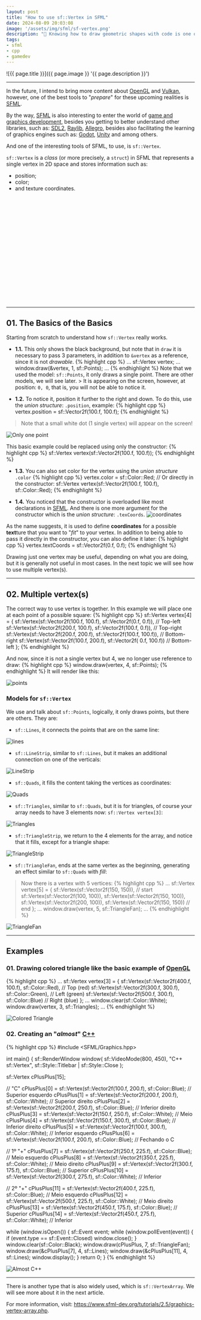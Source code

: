 ```yaml
---
layout: post
title: "How to use sf::Vertex in SFML"
date: 2024-08-09 20:03:08
image: '/assets/img/sfml/sf-vertex.png'
description: "🚀 Knowing how to draw geometric shapes with code is one of the foundations for learning OpenGL and Vulkan."
tags:
- sfml
- cpp
- gamedev
---
```


![{{ page.title }}]({{ page.image }} '{{ page.description }}')

---

In the future, I intend to bring more content about [OpenGL](https://terminalroot.com/tags#opengl) and [Vulkan](https://terminalroot.com/tags#vulkan), however, one of the best tools to "*prepare*" for these upcoming realities is [SFML](https://terminalroot.com/tags#sfml).

By the way, [SFML](https://terminalroot.com/tags#sfml) is also interesting to enter the world of [game and graphics development](https://terminalroot.com/tags#games), besides you getting to better understand other libraries, such as: [SDL2](https://terminalroot.com/tags#sdl2), [Raylib](https://terminalroot.com/tags#raylib), [Allegro](https://terminalroot.com/tags#allegro), besides also facilitating the learning of graphics engines such as: [Godot](https://terminalroot.com/tags#godot), [Unity](https://terminalroot.com/tags#unity) and among others.

And one of the interesting tools of SFML, to use, is `sf::Vertex`.

`sf::Vertex` is a *class* (or more precisely, a `struct`) in SFML that represents a single vertex in 2D space and stores information such as:
+ position;
+ color;
+ and texture coordinates.


<!-- SQUARE - GAMES ROOT -->
<script async src="//pagead2.googlesyndication.com/pagead/js/adsbygoogle.js"></script>
<ins class="adsbygoogle"
style="display:inline-block;width:336px;height:280px"
data-ad-client="ca-pub-2838251107855362"
data-ad-slot="5351066970"></ins>
<script>
(adsbygoogle = window.adsbygoogle || []).push({});
</script>

---

## 01. The Basics of the Basics
Starting from scratch to understand how `sf::Vertex` really works.

+ **1.1.** This only shows the black background, but note that in `draw` it is necessary to pass 3 parameters, in addition to `&vertex` as a reference, since it is not *drawable*.
{% highlight cpp %}
...
sf::Vertex vertex;
...
window.draw(&vertex, 1, sf::Points);
...
{% endhighlight %}
Note that we used the model: `sf::Points`, it only draws a single point. There are other models, we will see later. > It is appearing on the screen, however, at position: `0, 0`, that is, you will not be able to notice it.

+ **1.2.** To notice it, position it further to the right and down. To do this, use the *union structure*: `.position`, example:
{% highlight cpp %}
vertex.position = sf::Vector2f(100.f, 100.f);
{% endhighlight %}
> Note that a small white dot (1 single vertex) will appear on the screen!

![Only one point](/assets/img/sfml/only-point.png)

This basic example could be replaced using only the constructor:
{% highlight cpp %}
sf::Vertex vertex(sf::Vector2f(100.f, 100.f)); {% endhighlight %}

+ **1.3.** You can also set color for the vertex using the *union structure* `.color`
{% highlight cpp %}
vertex.color = sf::Color::Red;
// Or directly in the constructor:
sf::Vertex vertex(sf::Vector2f(100.f, 100.f), sf::Color::Red);
{% endhighlight %}

+ **1.4.** You noticed that the constructor is overloaded like most declarations in [SFML](https://terminalroot.com/tags#sfml). ​​And there is one more argument for the constructor which is the *union structure*: `.texCoords`.
![coordinates](/assets/img/sfml/textCoords.png)

As the name suggests, it is used to define **coordinates** for a possible **text**ture that you want to "*fit*" to your vertex. In addition to being able to pass it directly in the constructor, you can also define it later:
{% highlight cpp %}
vertex.textCoords = sf::Vector2f(0.f, 0.f);
{% endhighlight %}

Drawing just one vertex may be useful, depending on what you are doing, but it is generally not useful in most cases. In the next topic we will see how to use multiple vertex(s).

---

## 02. Multiple vertex(s)
The correct way to use vertex is together. In this example we will place one at each point of a possible square: 
{% highlight cpp %} 
sf::Vertex vertex[4] = { 
  sf::Vertex(sf::Vector2f(100.f, 100.f), sf::Vector2f(0.f, 0.f)), // Top-left 
  sf::Vertex(sf::Vector2f(200.f, 100.f), sf::Vector2f(100.f, 0.f)), // Top-right 
  sf::Vertex(sf::Vector2f(200.f, 200.f), sf::Vector2f(100.f, 100.f)), // Bottom-right 
  sf::Vertex(sf::Vector2f(100.f, 200.f), sf::Vector2f( 0.f, 100.f)) // Bottom-left
};
{% endhighlight %}

And now, since it is not a single vertex but 4, we no longer use reference to draw:
{% highlight cpp %}
window.draw(vertex, 4, sf::Points);
{% endhighlight %}
It will render like this:

![points](/assets/img/sfml/4-vertex.png)

### Models for `sf::Vertex`
We use and talk about `sf::Points`, logically, it only draws points, but there are others. They are:
+ `sf::Lines`, it connects the points that are on the same line:

![lines](/assets/img/sfml/sf-lines.png)

+ `sf::LineStrip`, similar to `sf::Lines`, but it makes an additional connection on one of the verticals:

![LineStrip](/assets/img/sfml/sf-LineStrip.png)

+ `sf::Quads`, it fills the content taking the vertices as coordinates:

![Quads](/assets/img/sfml/sf-quads.png)

+ `sf::Triangles`, similar to `sf::Quads`, but it is for triangles, of course your array needs to have 3 elements now: `sf::Vertex vertex[3]`:

![Triangles](/assets/img/sfml/sf-triangles.png)

+ `sf::TriangleStrip`, we return to the 4 elements for the array, and notice that it fills, except for a triangle shape:

![TriangleStrip](/assets/img/sfml/sf-TriangleStrip.png)

+ `sf::TriangleFan`, ends at the same vertex as the beginning, generating an effect similar to `sf::Quads` with *fill*:
> Now there is a vertex with 5 vertices:
{% highlight cpp %}
...
sf::Vertex vertex[5] = {
    sf::Vertex(sf::Vector2f(150, 150)), // start
    sf::Vertex(sf::Vector2f(100, 100)),
    sf::Vertex(sf::Vector2f(150, 100)),
    sf::Vertex(sf::Vector2f(200, 100)),
    sf::Vertex(sf::Vector2f(150, 150)) // end
}; 
... 
window.draw(vertex, 5, sf::TriangleFan);
...
{% endhighlight %}

![TriangleFan](/assets/img/sfml/sf-TriangleFan.png)


<!-- RECTANGLE LARGE -->
<script async src="https://pagead2.googlesyndication.com/pagead/js/adsbygoogle.js"></script>
<!-- Informat -->
<ins class="adsbygoogle"
style="display:block"
data-ad-client="ca-pub-2838251107855362"
data-ad-slot="2327980059"
data-ad-format="auto"
data-full-width-responsive="true"></ins>
<script>
(adsbygoogle = window.adsbygoogle || []).push({});
</script>

---

## Examples

### 01. Drawing colored triangle like the basic example of [OpenGL](https://terminalroot.com/tags#opengl)
{% highlight cpp %}
...
sf::Vertex vertex[3] = {
sf::Vertex(sf::Vector2f(400.f, 100.f), sf::Color::Red), // Top (red)
sf::Vertex(sf::Vector2f(300.f, 300.f), sf::Color::Green), // Left (green)
sf::Vertex(sf::Vector2f(500.f, 300.f), sf::Color::Blue) // Right (blue)
}; 
... 
window.clear(sf::Color::White);
window.draw(vertex, 3, sf::Triangles);
... 
{% endhighlight %}

![Colored Triangle](/assets/img/sfml/triangle-colored.png) 

### 02. Creating an "*almost*" [C++](https://terminalroot.com/tags#cpp)

{% highlight cpp %}
#include <SFML/Graphics.hpp>

int main() {
  sf::RenderWindow window(
    sf::VideoMode(800, 450), 
    "C++ sf::Vertex",
    sf::Style::Titlebar | sf::Style::Close
  );

  sf::Vertex cPlusPlus[15];

  // "C"
  cPlusPlus[0] = sf::Vertex(sf::Vector2f(100.f, 200.f), sf::Color::Blue);     // Superior esquerdo
  cPlusPlus[1] = sf::Vertex(sf::Vector2f(200.f, 200.f), sf::Color::White);    // Superior direito
  cPlusPlus[2] = sf::Vertex(sf::Vector2f(200.f, 250.f), sf::Color::Blue);     // Inferior direito
  cPlusPlus[3] = sf::Vertex(sf::Vector2f(150.f, 250.f), sf::Color::White);    // Meio
  cPlusPlus[4] = sf::Vertex(sf::Vector2f(150.f, 300.f), sf::Color::Blue);     // Inferior direito
  cPlusPlus[5] = sf::Vertex(sf::Vector2f(100.f, 300.f), sf::Color::White);    // Inferior esquerdo
  cPlusPlus[6] = sf::Vertex(sf::Vector2f(100.f, 200.f), sf::Color::Blue);     // Fechando o C

  // 1º "+"
  cPlusPlus[7] = sf::Vertex(sf::Vector2f(250.f, 225.f), sf::Color::Blue);     // Meio esquerdo
  cPlusPlus[8] = sf::Vertex(sf::Vector2f(350.f, 225.f), sf::Color::White);    // Meio direito
  cPlusPlus[9] = sf::Vertex(sf::Vector2f(300.f, 175.f), sf::Color::Blue);     // Superior
  cPlusPlus[10] = sf::Vertex(sf::Vector2f(300.f, 275.f), sf::Color::White);   // Inferior

  // 2º "+"
  cPlusPlus[11] = sf::Vertex(sf::Vector2f(400.f, 225.f), sf::Color::Blue);    // Meio esquerdo
  cPlusPlus[12] = sf::Vertex(sf::Vector2f(500.f, 225.f), sf::Color::White);   // Meio direito
  cPlusPlus[13] = sf::Vertex(sf::Vector2f(450.f, 175.f), sf::Color::Blue);    // Superior
  cPlusPlus[14] = sf::Vertex(sf::Vector2f(450.f, 275.f), sf::Color::White);   // Inferior

  while (window.isOpen()) {
    sf::Event event;
    while (window.pollEvent(event)) {
      if (event.type == sf::Event::Closed)
        window.close();
    }
    window.clear(sf::Color::Black);
    window.draw(cPlusPlus, 7, sf::TriangleFan);
    window.draw(&cPlusPlus[7], 4, sf::Lines);
    window.draw(&cPlusPlus[11], 4, sf::Lines);
    window.display();
  }
  return 0;
}
{% endhighlight %}

![Almost C++](/assets/img/sfml/vertex-cpp.png)

---

There is another type that is also widely used, which is `sf::VertexArray`. We will see more about it in the next article.

For more information, visit: <https://www.sfml-dev.org/tutorials/2.5/graphics-vertex-array.php>.


